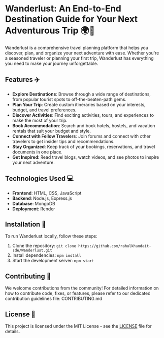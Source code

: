 # Wanderlust: An End-to-End Destination Guide for Your Next Adventurous Trip 🌍🌴

Wanderlust is a comprehensive travel planning platform that helps you discover, plan, and organize your next adventure with ease. Whether you're a seasoned traveler or planning your first trip, Wanderlust has everything you need to make your journey unforgettable.

## Features ✈️

- **Explore Destinations**: Browse through a wide range of destinations, from popular tourist spots to off-the-beaten-path gems.
- **Plan Your Trip**: Create custom itineraries based on your interests, budget, and travel preferences.
- **Discover Activities**: Find exciting activities, tours, and experiences to make the most of your trip.
- **Book Accommodation**: Search and book hotels, hostels, and vacation rentals that suit your budget and style.
- **Connect with Fellow Travelers**: Join forums and connect with other travelers to get insider tips and recommendations.
- **Stay Organized**: Keep track of your bookings, reservations, and travel documents in one place.
- **Get Inspired**: Read travel blogs, watch videos, and see photos to inspire your next adventure.

## Technologies Used 💻

- **Frontend**: HTML, CSS, JavaScript
- **Backend**: Node.js, Express.js
- **Database**: MongoDB
- **Deployment**: Render

## Installation 🚀

To run Wanderlust locally, follow these steps:

1. Clone the repository: `git clone https://github.com/rahulkhandait-sde/Wanderlust.git`
2. Install dependencies: `npm install`
3. Start the development server: `npm start`

## Contributing 🤝

We welcome contributions from the community! For detailed information on how to contribute code, fixes, or features, please refer to our dedicated contribution guidelines file: CONTRIBUTING.md

## License 📝

This project is licensed under the MIT License - see the [LICENSE](LICENSE) file for details.